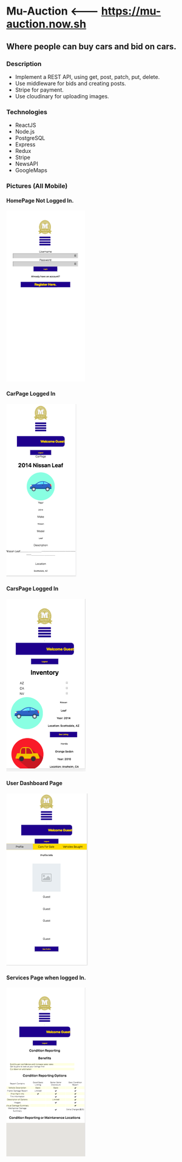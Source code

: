 # Mu-Auction <--- https://mu-auction.now.sh
  ## Where people can buy cars and bid on cars. 
  ### Description 
  - Implement a REST API, using get, post, patch, put, delete. 
  - Use middleware for bids and creating posts.
  - Stripe for payment.
  - Use cloudinary for uploading images. 
  ### Technologies  
  - ReactJS
  - Node.js
  - PostgreSQL
  - Express 
  - Redux 
  - Stripe
  - NewsAPI 
  - GoogleMaps
  ### Pictures (All Mobile)
  #### HomePage Not Logged In.
  ![HomePage](/markdown-images/Homepage.png)
  #### CarPage Logged In 
  ![CarPage](/markdown-images/CarPage.png)
  #### CarsPage Logged In
  ![CarsPage](/markdown-images/CarsPage.png)
  #### User Dashboard Page
  ![UserDashboard](/markdown-images/DashboardPage.png)
  #### Services Page when logged In.
  ![ServicesPage](/markdown-images/ServicesPage.png)